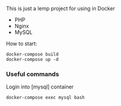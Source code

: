 This is just a lemp project for using in Docker 
- PHP 
- Nginx
- MySQL

How to start:

```
docker-compose build
docker-compose up -d
```

### Useful commands
Login into [mysql] container
```
docker-compose exec mysql bash
```